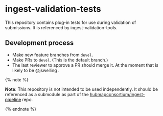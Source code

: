 # ingest-validation-tests

This repository contains plug-in tests for use during validation of submissions.  It is referenced by ingest-validation-tools.

## Development process

- Make new feature branches from `devel`.
- Make PRs to `devel`. (This is the default branch.)
- The last reviewer to approve a PR should merge it.  At the moment that is likely to be @jswelling .

{% note %}

**Note:** This repository is not intended to be used independently. It should be
referenced as a submodule as part of the
[hubmapconsortium/ingest-pipeline](https://github.com/hubmapconsortium/ingest-pipeline)
repo.

{% endnote %}
